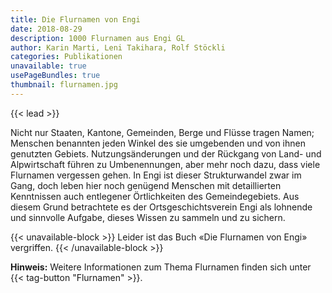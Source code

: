 ```yaml
---
title: Die Flurnamen von Engi
date: 2018-08-29
description: 1000 Flurnamen aus Engi GL
author: Karin Marti, Leni Takihara, Rolf Stöckli
categories: Publikationen
unavailable: true
usePageBundles: true
thumbnail: flurnamen.jpg
---
```


{{< lead >}}

Nicht nur Staaten, Kantone, Gemeinden, Berge und Flüsse tragen Namen; Menschen
benannten jeden Winkel des sie umgebenden und von ihnen genutzten Gebiets.
Nutzungsänderungen und der Rückgang von Land- und Alpwirtschaft führen zu
Umbenennungen, aber mehr noch dazu, dass viele Flurnamen vergessen gehen. In
Engi ist dieser Strukturwandel zwar im Gang, doch leben hier noch genügend
Menschen mit detaillierten Kenntnissen auch entlegener Örtlichkeiten des
Gemeindegebiets. Aus diesem Grund betrachtete es der Ortsgeschichtsverein Engi
als lohnende und sinnvolle Aufgabe, dieses Wissen zu sammeln und zu sichern.

{{< unavailable-block >}}
Leider ist das Buch «Die Flurnamen von Engi» vergriffen.
{{< /unavailable-block >}}

**Hinweis:** Weitere Informationen zum Thema Flurnamen finden sich unter
{{< tag-button "Flurnamen" >}}.
